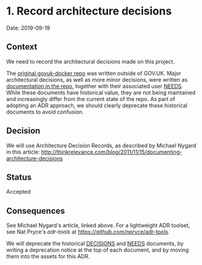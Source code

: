 [NEEDS]: 0001/NEEDS.md
[DECISIONS]: 0001/DECISIONS.md

# 1. Record architecture decisions

Date: 2019-09-19

## Context

We need to record the architectural decisions made on this project.

The [original govuk-docker repo](https://github.com/benthorner/govuk-docker) was written outside of GOV.UK. Major architectural decisions, as well as more minor decisions, were written as [documentation in the repo][DECISIONS], together with their associated user [NEEDS]. While these documents have historical value, they are not being maintained and increasingly differ from the current state of the repo. As part of adopting an ADR approach, we should clearly deprecate these historical documents to avoid confusion.

## Decision

We will use Architecture Decision Records, as described by Michael Nygard in this article: http://thinkrelevance.com/blog/2011/11/15/documenting-architecture-decisions

## Status

Accepted

## Consequences

See Michael Nygard's article, linked above. For a lightweight ADR toolset, see Nat Pryce's _adr-tools_ at https://github.com/npryce/adr-tools.

We will deprecate the historical [DECISIONS] and [NEEDS] documents, by writing a deprecation notice at the top of each document, and by moving them into the assets for this ADR.
